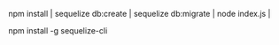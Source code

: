 npm install | 
sequelize db:create | 
sequelize db:migrate | 
node index.js | 

npm install -g sequelize-cli